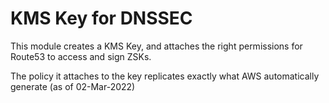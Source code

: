 # KMS Key for DNSSEC

This module creates a KMS Key, and attaches the right permissions for Route53 to access and sign ZSKs.

The policy it attaches to the key replicates exactly what AWS automatically generate (as of 02-Mar-2022)